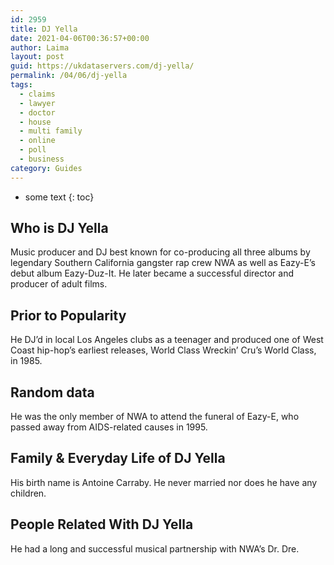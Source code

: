 ```yaml
---
id: 2959
title: DJ Yella
date: 2021-04-06T00:36:57+00:00
author: Laima
layout: post
guid: https://ukdataservers.com/dj-yella/
permalink: /04/06/dj-yella
tags:
  - claims
  - lawyer
  - doctor
  - house
  - multi family
  - online
  - poll
  - business
category: Guides
---
```


* some text
{: toc}


## Who is DJ Yella
                  
                  
                  
Music producer and DJ best known for co-producing all three albums by legendary Southern California gangster rap crew NWA as well as Eazy-E&#8217;s debut album Eazy-Duz-It. He later became a successful director and producer of adult films. 
                  
              
            
              
            
                
                
                
## Prior to Popularity
                  
                  
                  
He DJ&#8217;d in local Los Angeles clubs as a teenager and produced one of West Coast hip-hop&#8217;s earliest releases, World Class Wreckin&#8217; Cru&#8217;s World Class, in 1985.  
                  
              
            
              
            
                
                
                
## Random data
                  
                  
                  
He was the only member of NWA to attend the funeral of Eazy-E, who passed away from AIDS-related causes in 1995. 
                  
              
            
              
            
                
                
                
## Family & Everyday Life of DJ Yella
                  
                  
                  
His birth name is Antoine Carraby. He never married nor does he have any children. 
                  
              
            
              
            
                
                
                
## People Related With DJ Yella
                  
                  
                  
He had a long and successful musical partnership with NWA&#8217;s Dr. Dre. 
                  
              
            
              
            
                
              
            
              
              
            
            
              
            
          
          
          